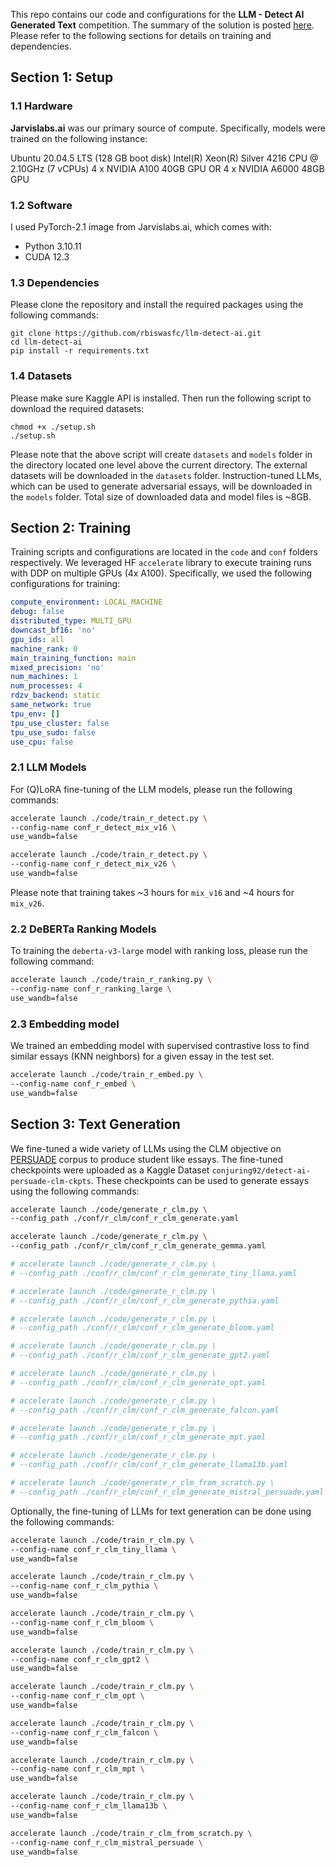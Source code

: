 This repo contains our code and configurations for the **LLM - Detect AI Generated Text** competition. The summary of the solution is posted [here](https://www.kaggle.com/competitions/llm-detect-ai-generated-text/discussion/470121). Please refer to the following sections for details on training and dependencies. 

## Section 1: Setup
### 1.1 Hardware
**Jarvislabs.ai** was our primary source of compute. Specifically, models were trained on the following instance:

Ubuntu 20.04.5 LTS (128 GB boot disk)
Intel(R) Xeon(R) Silver 4216 CPU @ 2.10GHz (7 vCPUs)
4 x NVIDIA A100 40GB GPU OR 4 x NVIDIA A6000 48GB GPU

### 1.2 Software
I used PyTorch-2.1 image from Jarvislabs.ai, which comes with:

* Python 3.10.11
* CUDA 12.3

### 1.3 Dependencies
Please clone the repository and install the required packages using the following commands:

```
git clone https://github.com/rbiswasfc/llm-detect-ai.git
cd llm-detect-ai
pip install -r requirements.txt
```

### 1.4 Datasets

Please make sure Kaggle API is installed. Then run the following script to download the required datasets:

```
chmod +x ./setup.sh
./setup.sh
```

Please note that the above script will create `datasets` and `models` folder in the directory located one level above the current directory. The external datasets will be downloaded in the `datasets` folder. Instruction-tuned LLMs, which can be used to generate adversarial essays, will be downloaded in the `models` folder. Total size of downloaded data and model files is ~8GB. 

## Section 2: Training
Training scripts and configurations are located in the `code` and `conf` folders respectively. We leveraged HF `accelerate` library to execute training runs with DDP on multiple GPUs (4x A100). Specifically, we used the following configurations for training:

```yaml
compute_environment: LOCAL_MACHINE                                            
debug: false                                                                           
distributed_type: MULTI_GPU
downcast_bf16: 'no'
gpu_ids: all
machine_rank: 0
main_training_function: main
mixed_precision: 'no'
num_machines: 1
num_processes: 4
rdzv_backend: static
same_network: true
tpu_env: []
tpu_use_cluster: false
tpu_use_sudo: false
use_cpu: false
```

### 2.1 LLM Models
For (Q)LoRA fine-tuning of the LLM models, please run the following commands:

```bash
accelerate launch ./code/train_r_detect.py \
--config-name conf_r_detect_mix_v16 \
use_wandb=false
```

```bash
accelerate launch ./code/train_r_detect.py \
--config-name conf_r_detect_mix_v26 \
use_wandb=false
```

Please note that training takes ~3 hours for `mix_v16` and ~4 hours for `mix_v26`.

### 2.2 DeBERTa Ranking Models

To training the `deberta-v3-large` model with ranking loss, please run the following command:

```bash
accelerate launch ./code/train_r_ranking.py \
--config-name conf_r_ranking_large \
use_wandb=false
```

### 2.3 Embedding model

We trained an embedding model with supervised contrastive loss to find similar essays (KNN neighbors) for a given essay in the test set.

```bash
accelerate launch ./code/train_r_embed.py \
--config-name conf_r_embed \
use_wandb=false
```

## Section 3: Text Generation

We fine-tuned a wide variety of LLMs using the CLM objective on [PERSUADE](https://www.kaggle.com/datasets/nbroad/persaude-corpus-2) corpus to produce student like essays. The fine-tuned checkpoints were uploaded as a Kaggle Dataset `conjuring92/detect-ai-persuade-clm-ckpts`. These checkpoints can be used to generate essays using the following commands:

```bash
accelerate launch ./code/generate_r_clm.py \
--config_path ./conf/r_clm/conf_r_clm_generate.yaml

accelerate launch ./code/generate_r_clm.py \
--config_path ./conf/r_clm/conf_r_clm_generate_gemma.yaml

# accelerate launch ./code/generate_r_clm.py \
# --config_path ./conf/r_clm/conf_r_clm_generate_tiny_llama.yaml

# accelerate launch ./code/generate_r_clm.py \
# --config_path ./conf/r_clm/conf_r_clm_generate_pythia.yaml

# accelerate launch ./code/generate_r_clm.py \
# --config_path ./conf/r_clm/conf_r_clm_generate_bloom.yaml

# accelerate launch ./code/generate_r_clm.py \
# --config_path ./conf/r_clm/conf_r_clm_generate_gpt2.yaml

# accelerate launch ./code/generate_r_clm.py \
# --config_path ./conf/r_clm/conf_r_clm_generate_opt.yaml

# accelerate launch ./code/generate_r_clm.py \
# --config_path ./conf/r_clm/conf_r_clm_generate_falcon.yaml

# accelerate launch ./code/generate_r_clm.py \
# --config_path ./conf/r_clm/conf_r_clm_generate_mpt.yaml

# accelerate launch ./code/generate_r_clm.py \
# --config_path ./conf/r_clm/conf_r_clm_generate_llama13b.yaml

# accelerate launch ./code/generate_r_clm_from_scratch.py \
# --config_path ./conf/r_clm/conf_r_clm_generate_mistral_persuade.yaml
```

Optionally, the fine-tuning of LLMs for text generation can be done using the following commands:

```bash
accelerate launch ./code/train_r_clm.py \
--config-name conf_r_clm_tiny_llama \
use_wandb=false

accelerate launch ./code/train_r_clm.py \
--config-name conf_r_clm_pythia \
use_wandb=false

accelerate launch ./code/train_r_clm.py \
--config-name conf_r_clm_bloom \
use_wandb=false

accelerate launch ./code/train_r_clm.py \
--config-name conf_r_clm_gpt2 \
use_wandb=false

accelerate launch ./code/train_r_clm.py \
--config-name conf_r_clm_opt \
use_wandb=false

accelerate launch ./code/train_r_clm.py \
--config-name conf_r_clm_falcon \
use_wandb=false

accelerate launch ./code/train_r_clm.py \
--config-name conf_r_clm_mpt \
use_wandb=false

accelerate launch ./code/train_r_clm.py \
--config-name conf_r_clm_llama13b \
use_wandb=false

accelerate launch ./code/train_r_clm_from_scratch.py \
--config-name conf_r_clm_mistral_persuade \
use_wandb=false
```
